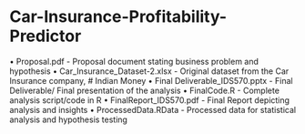 # Car-Insurance-Profitability-Predictor

•	Proposal.pdf - Proposal document stating business problem and hypothesis
•	Car_Insurance_Dataset-2.xlsx - Original dataset from the Car Insurance company, # Indian Money
•	Final Deliverable_IDS570.pptx - Final Deliverable/ Final presentation of the analysis
•	FinalCode.R - Complete analysis script/code in R 
•	FinalReport_IDS570.pdf - Final Report depicting analysis and insights
•	ProcessedData.RData - Processed data for statistical analysis and hypothesis testing 
